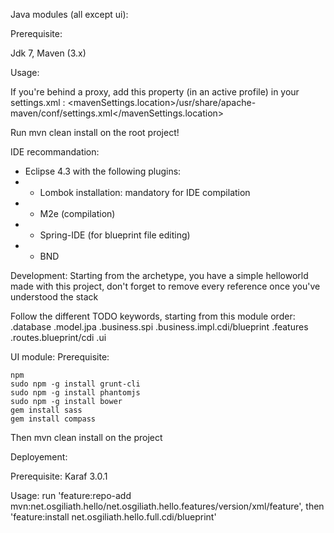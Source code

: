 Java modules (all except ui): 

Prerequisite: 

Jdk 7, Maven (3.x)

Usage:

If you're behind a proxy, add this property (in an active profile) in your settings.xml : <mavenSettings.location>/usr/share/apache-maven/conf/settings.xml</mavenSettings.location>

Run mvn clean install on the root project!

IDE recommandation:

* Eclipse 4.3 with the following plugins:
* * Lombok installation: mandatory for IDE compilation
* * M2e (compilation)
* * Spring-IDE (for blueprint file editing)
* * BND

Development:
Starting from the archetype, you have a simple helloworld made with this project, don't forget to remove every reference once you've understood the stack

Follow the different TODO keywords, starting from this module order:
    <project>.database
    <project>.model.jpa
    <project>.business.spi
    <project>.business.impl.cdi/blueprint
    <project>.features
    <project>.routes.blueprint/cdi
    <project>.ui

UI module:
Prerequisite:

    npm
    sudo npm -g install grunt-cli
    sudo npm -g install phantomjs
    sudo npm -g install bower
    gem install sass
    gem install compass


Then mvn clean install on the project

Deployement:

Prerequisite: Karaf 3.0.1

Usage: run 'feature:repo-add mvn:net.osgiliath.hello/net.osgiliath.hello.features/version/xml/feature', then 'feature:install net.osgiliath.hello.full.cdi/blueprint'
